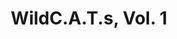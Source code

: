 ---
title: "WildC.A.T.s, Vol. 1"
issue: 0A
issue_nr: 0
full_title: ""
subtitle: ""
story_arc: ""
crossover: ""
variant: ""
publisher: Image Comics
creators: 
  - Scott Lobdell
  - Jim Lee
  - Scott Williams
release_date: "Jun 29, 1993"
release_year: 1993
genre:
  - Action
  - Adventure
  - Super-Heroes
format: Comic
pages: 24
signed_by: ""
price: 2.5
---